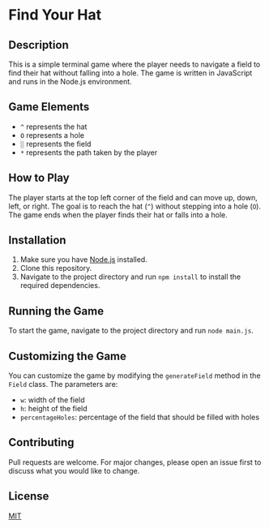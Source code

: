 # Find Your Hat

## Description
This is a simple terminal game where the player needs to navigate a field to find their hat without falling into a hole. The game is written in JavaScript and runs in the Node.js environment.

## Game Elements
- `^` represents the hat
- `O` represents a hole
- `░` represents the field
- `*` represents the path taken by the player

## How to Play
The player starts at the top left corner of the field and can move up, down, left, or right. The goal is to reach the hat (`^`) without stepping into a hole (`O`). The game ends when the player finds their hat or falls into a hole.

## Installation
1. Make sure you have [Node.js](https://nodejs.org/en/) installed.
2. Clone this repository.
3. Navigate to the project directory and run `npm install` to install the required dependencies.

## Running the Game
To start the game, navigate to the project directory and run `node main.js`.

## Customizing the Game
You can customize the game by modifying the `generateField` method in the `Field` class. The parameters are:
- `w`: width of the field
- `h`: height of the field
- `percentageHoles`: percentage of the field that should be filled with holes

## Contributing
Pull requests are welcome. For major changes, please open an issue first to discuss what you would like to change.

## License
[MIT](https://choosealicense.com/licenses/mit/)